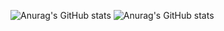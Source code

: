 ![Anurag's GitHub stats](https://github-readme-stats.vercel.app/api?username=RonitYon2112)
![Anurag's GitHub stats](https://github-readme-stats.vercel.app/api?username=RonitYon2112&show_icons=true&theme=highcontrast)
